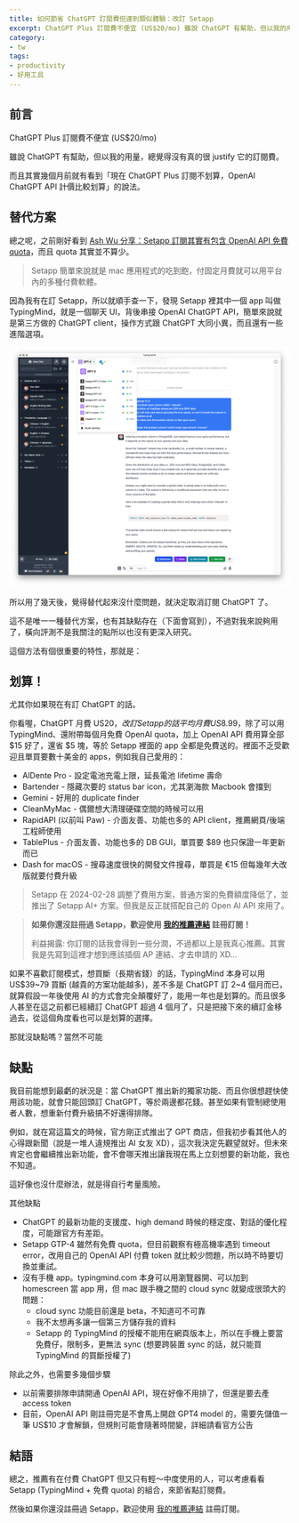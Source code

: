 ```yaml
---
title: 如何節省 ChatGPT 訂閱費但達到類似體驗：改訂 Setapp
excerpt: ChatGPT Plus 訂閱費不便宜 (US$20/mo) 雖說 ChatGPT 有幫助，但以我的用量，總覺得沒有真的很 justify 它的訂閱費。總之呢，之前剛好看到 Ash Wu 分享：Setapp 訂閱其實有包含 OpenAI API 免費 quota，而且 quota 其實並不算少...
category:
- tw
tags:
- productivity
- 好用工具
---
```


## 前言

ChatGPT Plus 訂閱費不便宜 (US$20/mo)

雖說 ChatGPT 有幫助，但以我的用量，總覺得沒有真的很 justify 它的訂閱費。

而且其實幾個月前就有看到「現在 ChatGPT Plus 訂閱不划算，OpenAI ChatGPT API 計價比較划算」的說法。

## 替代方案

總之呢，之前剛好看到 [Ash Wu 分享：Setapp 訂閱其實有包含 OpenAI API 免費 quota](https://twitter.com/hSATAC/status/1742825905083552136)，而且 quota 其實並不算少。

> Setapp 簡單來說就是 mac 應用程式的吃到飽，付固定月費就可以用平台內的多種付費軟體。

因為我有在訂 Setapp，所以就順手查一下，發現 Setapp 裡其中一個 app 叫做 TypingMind，就是一個聊天 UI，背後串接 OpenAI ChatGPT API，簡單來說就是第三方做的 ChatGPT client，操作方式跟 ChatGPT 大同小異，而且還有一些進階選項。

![screenshot of TypingMind app](/images/posts/2024-01-22-chatgpt-alternative-setapp-typingmind.png)

所以用了幾天後，覺得替代起來沒什麼問題，就決定取消訂閱 ChatGPT 了。

這不是唯一一種替代方案，也有其缺點存在（下面會寫到），不過對我來說夠用了，橫向評測不是我關注的點所以也沒有更深入研究。

這個方法有個很重要的特性，那就是：

## 划算！

尤其你如果現在有訂 ChatGPT 的話。

你看喔，ChatGPT 月費 US$20，改訂 Setapp 的話平均月費 US$8.99，除了可以用 TypingMind、還附帶每個月免費 OpenAI quota，加上 OpenAI API 費用算全部 $15 好了，還省 $5 塊，等於 Setapp 裡面的 app 全都是免費送的。裡面不乏受歡迎且單買要數十美金的 apps，例如我自己愛用的：

- AlDente Pro - 設定電池充電上限，延長電池 lifetime 壽命
- Bartender - 隱藏次要的 status bar icon，尤其瀏海款 Macbook 會擋到
- Gemini - 好用的 duplicate finder
- CleanMyMac - 偶爾想大清理硬碟空間的時候可以用
- RapidAPI (以前叫 Paw) - 介面友善、功能也多的 API client，推薦網頁/後端工程師使用
- TablePlus - 介面友善、功能也多的 DB GUI，單買要 $89 也只保證一年更新而已
- Dash for macOS - 搜尋速度很快的開發文件搜尋，單買是 €15 但每幾年大改版就要付費升級

> Setapp 在 2024-02-28 調整了費用方案，普通方案的免費額度降低了，並推出了 Setapp AI+ 方案。但我是反正就搭配自己的 Open AI API 來用了。

<blockquote class="hightlight">
  <b>如果你還沒註冊過 Setapp，歡迎使用 <a href="https://setapp.sjv.io/c/5130946/1857409/5114">我的推薦連結</a> 註冊訂閱！</b>

  利益揭露: 你訂閱的話我會得到一些分潤，不過都以上是我真心推薦。其實我是先寫到這裡才想到應該插個 AP 連結、才去申請的 XD...
</blockquote>

如果不喜歡訂閱模式，想買斷（長期省錢）的話，TypingMind 本身可以用 US$39\~79 買斷 (越貴的方案功能越多)，差不多是 ChatGPT 訂 2\~4 個月而已，就算假設一年後使用 AI 的方式會完全顛覆好了，能用一年也是划算的。而且很多人甚至在這之前都已經續訂 ChatGPT 超過 4 個月了，只是把接下來的續訂金移過去，從這個角度看也可以是划算的選擇。

那就沒缺點嗎？當然不可能

## 缺點

我目前能想到最虧的狀況是：當 ChatGPT 推出新的獨家功能、而且你很想趕快使用該功能，就會只能回頭訂 ChatGPT，等於兩邊都花錢。甚至如果有管制總使用者人數，想重新付費升級搞不好還得排隊。

例如，就在寫這篇文的時候，官方剛正式推出了 GPT 商店，但我初步看其他人的心得跟新聞（說是一堆人違規推出 AI 女友 XD），這次我決定先觀望就好。但未來肯定也會繼續推出新功能，會不會哪天推出讓我現在馬上立刻想要的新功能，我也不知道。

這好像也沒什麼辦法，就是得自行考量風險。

其他缺點

- ChatGPT 的最新功能的支援度、high demand 時候的穩定度、對話的優化程度，可能跟官方有差距。
- Setapp GTP-4 雖然有免費 quota，但目前觀察有極高機率遇到 timeout error，改用自己的 OpenAI API 付費 token 就比較少問題，所以時不時要切換並重試。
- 沒有手機 app。typingmind.com 本身可以用瀏覽器開、可以加到 homescreen 當 app 用，但 mac 跟手機之間的 cloud sync 就變成很頭大的問題：
  - cloud sync 功能目前還是 beta，不知道可不可靠
  - 我不太想再多讓一個第三方儲存我的資料
  - Setapp 的 TypingMind 的授權不能用在網頁版本上，所以在手機上要當免費仔，限制多，更無法 sync (想要跨裝置 sync 的話，就只能買 TypingMind 的買斷授權了)

除此之外，也需要多幾個步驟

- 以前需要排隊申請開通 OpenAI API，現在好像不用排了，但還是要去產 access token
- 目前，OpenAI API 剛註冊完是不會馬上開啟 GPT4 model 的，需要先儲值一筆 US$10 才會解鎖，但規則可能會隨著時間變，詳細請看官方公告

## 結語

總之，推薦有在付費 ChatGPT 但又只有輕～中度使用的人，可以考慮看看 Setapp (TypingMind + 免費 quota) 的組合，來節省點訂閱費。

然後如果你還沒註冊過 Setapp，歡迎使用 <a href="https://setapp.sjv.io/c/5130946/1857409/5114">我的推薦連結</a> 註冊訂閱。
